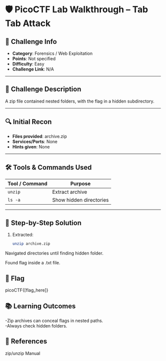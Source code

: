 # 🛡️ PicoCTF Lab Walkthrough – Tab Tab Attack

## 📌 Challenge Info
- **Category**: Forensics / Web Exploitation
- **Points**: Not specified
- **Difficulty**: Easy
- **Challenge Link**: N/A

---

## 📝 Challenge Description
A zip file contained nested folders, with the flag in a hidden subdirectory.

---

## 🔍 Initial Recon
- **Files provided**: archive.zip
- **Services/Ports**: None
- **Hints given**: None

---

## 🛠️ Tools & Commands Used
| Tool / Command | Purpose |
|----------------|---------|
| `unzip` | Extract archive |
| `ls -a` | Show hidden directories |

---

## 🧠 Step-by-Step Solution
1. Extracted:
   ```bash
   unzip archive.zip
   ```
Navigated directories until finding hidden folder.

Found flag inside a .txt file.

## 🧾 Flag  
picoCTF{[flag_here]}

## 📚 Learning Outcomes  
-Zip archives can conceal flags in nested paths.  
-Always check hidden folders.  
  
## 🔗 References  
zip/unzip Manual
